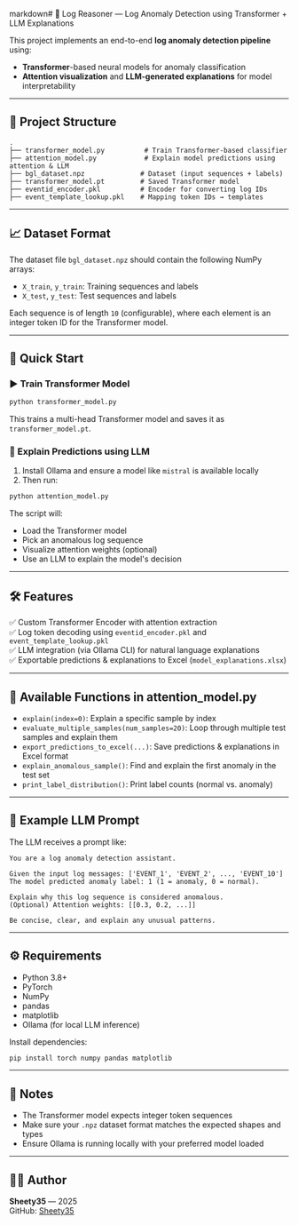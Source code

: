markdown# 🧠 Log Reasoner — Log Anomaly Detection using Transformer + LLM Explanations

This project implements an end-to-end **log anomaly detection pipeline** using:
- **Transformer**-based neural models for anomaly classification
- **Attention visualization** and **LLM-generated explanations** for model interpretability

---

## 📂 Project Structure

```
.
├── transformer_model.py          # Train Transformer-based classifier
├── attention_model.py            # Explain model predictions using attention & LLM
├── bgl_dataset.npz              # Dataset (input sequences + labels)
├── transformer_model.pt         # Saved Transformer model
├── eventid_encoder.pkl          # Encoder for converting log IDs
├── event_template_lookup.pkl    # Mapping token IDs → templates
```

---

## 📈 Dataset Format

The dataset file `bgl_dataset.npz` should contain the following NumPy arrays:
- `X_train`, `y_train`: Training sequences and labels
- `X_test`, `y_test`: Test sequences and labels

Each sequence is of length `10` (configurable), where each element is an integer token ID for the Transformer model.

---

## 🚀 Quick Start

### ▶️ Train Transformer Model
```bash
python transformer_model.py
```
This trains a multi-head Transformer model and saves it as `transformer_model.pt`.

### 🤖 Explain Predictions using LLM
1. Install Ollama and ensure a model like `mistral` is available locally
2. Then run:
```bash
python attention_model.py
```

The script will:
- Load the Transformer model
- Pick an anomalous log sequence
- Visualize attention weights (optional)
- Use an LLM to explain the model's decision

---

## 🛠 Features

✅ Custom Transformer Encoder with attention extraction  
✅ Log token decoding using `eventid_encoder.pkl` and `event_template_lookup.pkl`  
✅ LLM integration (via Ollama CLI) for natural language explanations  
✅ Exportable predictions & explanations to Excel (`model_explanations.xlsx`)  

---

## 🧪 Available Functions in attention_model.py

- `explain(index=0)`: Explain a specific sample by index
- `evaluate_multiple_samples(num_samples=20)`: Loop through multiple test samples and explain them
- `export_predictions_to_excel(...)`: Save predictions & explanations in Excel format
- `explain_anomalous_sample()`: Find and explain the first anomaly in the test set
- `print_label_distribution()`: Print label counts (normal vs. anomaly)

---

## 🧠 Example LLM Prompt

The LLM receives a prompt like:

```
You are a log anomaly detection assistant.

Given the input log messages: ['EVENT_1', 'EVENT_2', ..., 'EVENT_10']
The model predicted anomaly label: 1 (1 = anomaly, 0 = normal).

Explain why this log sequence is considered anomalous.
(Optional) Attention weights: [[0.3, 0.2, ...]]

Be concise, clear, and explain any unusual patterns.
```

---

## ⚙️ Requirements

- Python 3.8+
- PyTorch
- NumPy
- pandas
- matplotlib
- Ollama (for local LLM inference)

Install dependencies:
```bash
pip install torch numpy pandas matplotlib
```

---

## 📎 Notes

- The Transformer model expects integer token sequences
- Make sure your `.npz` dataset format matches the expected shapes and types
- Ensure Ollama is running locally with your preferred model loaded

---

## 🧑‍💻 Author

**Sheety35** — 2025  
GitHub: [Sheety35](https://github.com/Sheety35)

